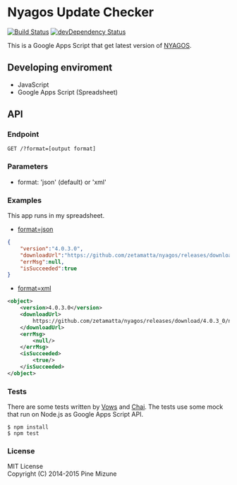 Nyagos Update Checker
=====================
[![Build Status](https://travis-ci.org/pine/NyagosUpdateChecker.svg?branch=master)](https://travis-ci.org/pine/NyagosUpdateChecker)
[![devDependency Status](https://david-dm.org/pine/NyagosUpdateChecker/dev-status.svg)](https://david-dm.org/pine/NyagosUpdateChecker#info=devDependencies)

This is a Google Apps Script that get latest version of [NYAGOS](https://github.com/zetamatta/nyagos).

## Developing enviroment

- JavaScript
- Google Apps Script (Spreadsheet)

## API
### Endpoint

```
GET /?format=[output format]
```

### Parameters

- format: 'json' (default) or 'xml'

### Examples
This app runs in my spreadsheet.

- [format=json](https://script.google.com/macros/s/AKfycbwp4oVF6hmKrBTYpJUp5iDPXvZseV3W4qZNMpPzjOapFVFBVDs/exec?format=json)
```json
{
    "version":"4.0.3.0",
    "downloadUrl":"https://github.com/zetamatta/nyagos/releases/download/4.0.3_0/nyagos-4.0.3_0.zip",
    "errMsg":null,
    "isSucceeded":true
}
```
- [format=xml](https://script.google.com/macros/s/AKfycbwp4oVF6hmKrBTYpJUp5iDPXvZseV3W4qZNMpPzjOapFVFBVDs/exec?format=xml)
```xml
<object>
    <version>4.0.3.0</version>
    <downloadUrl>
        https://github.com/zetamatta/nyagos/releases/download/4.0.3_0/nyagos-4.0.3_0.zip
    </downloadUrl>
    <errMsg>
        <null/>
    </errMsg>
    <isSucceeded>
        <true/>
    </isSucceeded>
</object>
```

### Tests
There are some tests written by [Vows](http://vowsjs.org/) and [Chai](http://vowsjs.org/). The tests use some mock that run on Node.js as Google Apps Script API.

```
$ npm install
$ npm test
```

### License
MIT License<br />
Copyright (C) 2014-2015 Pine Mizune